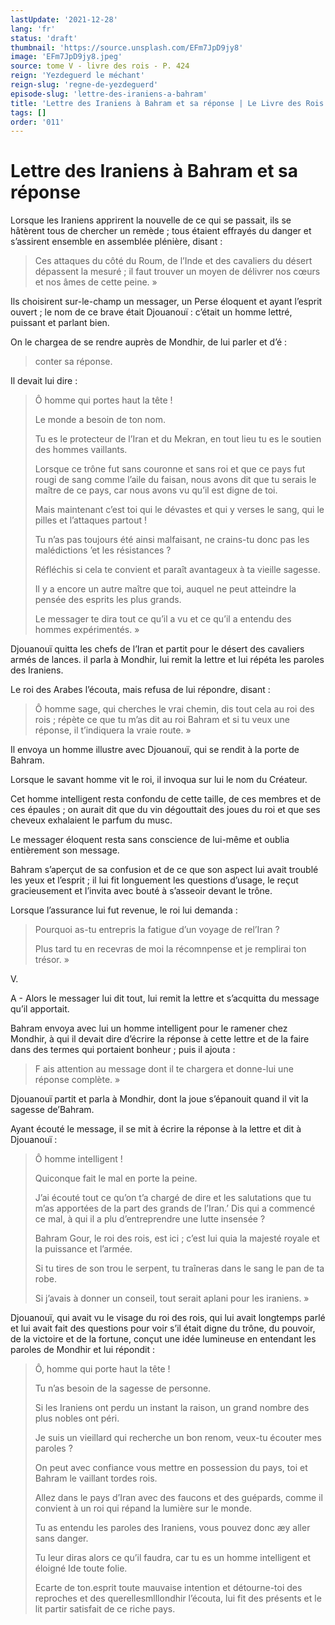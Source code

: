 ```yaml
---
lastUpdate: '2021-12-28'
lang: 'fr'
status: 'draft'
thumbnail: 'https://source.unsplash.com/EFm7JpD9jy8'
image: 'EFm7JpD9jy8.jpeg'
source: tome V - livre des rois - P. 424
reign: 'Yezdeguerd le méchant'
reign-slug: 'regne-de-yezdeguerd'
episode-slug: 'lettre-des-iraniens-a-bahram'
title: 'Lettre des Iraniens à Bahram et sa réponse | Le Livre des Rois | Shâhnâmeh'
tags: []
order: '011'
---
```


<!-- LTeX: language=fr -->

# Lettre des Iraniens à Bahram et sa réponse

Lorsque les Iraniens apprirent la nouvelle de ce qui se passait, ils se hâtèrent tous de chercher un remède ; tous étaient effrayés du danger et s’assirent ensemble en assemblée plénière, disant :

> Ces attaques du côté du Roum, de l’Inde et des cavaliers du désert dépassent la mesuré ; il faut trouver un moyen de délivrer nos cœurs et nos âmes de cette peine. »

Ils choisirent sur-le-champ un messager, un Perse éloquent et ayant l’esprit ouvert ; le nom de ce brave était Djouanouï : c’était un homme lettré, puissant et parlant bien.

On le chargea de se rendre auprès de Mondhir, de lui parler et d’é :

> conter sa réponse.

Il devait lui dire :

> Ô homme qui portes haut la tête !
>
> Le monde a besoin de ton nom.
>
> Tu es le protecteur de l’Iran et du Mekran, en tout lieu tu es le soutien des hommes vaillants.
>
> Lorsque ce trône fut sans couronne et sans roi et que ce pays fut rougi de sang comme l’aile du faisan, nous avons dit que tu serais le maître de ce pays, car nous avons vu qu’il est digne de toi.
>
> Mais maintenant c’est toi qui le dévastes et qui y verses le sang, qui le pilles et l’attaques partout !
>
> Tu n’as pas toujours été ainsi malfaisant, ne crains-tu donc pas les malédictions ’et les résistances ?
>
> Réfléchis si cela te convient et paraît avantageux à ta vieille sagesse.
>
> Il y a encore un autre maître que toi, auquel ne peut atteindre la pensée des esprits les plus grands.
>
> Le messager te dira tout ce qu’il a vu et ce qu’il a entendu des hommes expérimentés. »

Djouanouï quitta les chefs de l’Iran et partit pour le désert des cavaliers armés de lances. il parla à Mondhir, lui remit la lettre et lui répéta les paroles des Iraniens.

Le roi des Arabes l’écouta, mais refusa de lui répondre, disant :

> Ô homme sage, qui cherches le vrai chemin, dis tout cela au roi des rois ; répète ce que tu m’as dit au roi Bahram et si tu veux une réponse, il t’indiquera la vraie route. »

Il envoya un homme illustre avec Djouanouï, qui se rendit à la porte de Bahram.

Lorsque le savant homme vit le roi, il invoqua sur lui le nom du Créateur.

Cet homme intelligent resta confondu de cette taille, de ces membres et de ces épaules ; on aurait dit que du vin dégouttait des joues du roi et que ses cheveux exhalaient le parfum du musc.

Le messager éloquent resta sans conscience de lui-même et oublia entièrement son message.

Bahram s’aperçut de sa confusion et de ce que son aspect lui avait troublé les yeux et l’esprit ; il lui fit longuement les questions d’usage, le reçut gracieusement et l’invita avec bouté à s’asseoir devant le trône.

Lorsque l’assurance lui fut revenue, le roi lui demanda :

> Pourquoi as-tu entrepris la fatigue d’un voyage de rel’Iran ?
>
> Plus tard tu en recevras de moi la récomnpense et je remplirai ton trésor. »

V.

A -
Alors le messager lui dit tout, lui remit la lettre et s’acquitta du message qu’il apportait.

Bahram envoya avec lui un homme intelligent pour le ramener chez Mondhir, à qui il devait dire d’écrire la réponse à cette lettre et de la faire dans des termes qui portaient bonheur ; puis il ajouta :

> F ais attention au message dont il te chargera et donne-lui une réponse complète. »

Djouanouï partit et parla à Mondhir, dont la joue s’épanouit quand il vit la sagesse de’Bahram.

Ayant écouté le message, il se mit à écrire la réponse à la lettre et dit à Djouanouï :

> Ô homme intelligent !
>
> Quiconque fait le mal en porte la peine.
>
> J’ai écouté tout ce qu’on t’a chargé de dire et les salutations que tu m’as apportées de la part des grands de l’Iran.’ Dis qui a commencé ce mal, à qui il a plu d’entreprendre une lutte insensée ?
>
> Bahram Gour, le roi des rois, est ici ; c’est lui quia la majesté royale et la puissance et l’armée.
>
> Si tu tires de son trou le serpent, tu traîneras dans le sang le pan de ta robe.
>
> Si j’avais à donner un conseil, tout serait aplani pour les iraniens. »

Djouanouï, qui avait vu le visage du roi des rois, qui lui avait longtemps parlé et lui avait fait des questions pour voir s’il était digne du trône, du pouvoir, de la victoire et de la fortune, conçut une idée lumineuse en entendant les paroles de Mondhir et lui répondit :

> Ô, homme qui porte haut la tête !
>
> Tu n’as besoin de la sagesse de personne.
>
> Si les Iraniens ont perdu un instant la raison, un grand nombre des plus nobles ont péri.
>
> Je suis un vieillard qui recherche un bon renom, veux-tu écouter mes paroles ?
>
> On peut avec confiance vous mettre en possession du pays, toi et Bahram le vaillant tordes rois.
>
> Allez dans le pays d’Iran avec des faucons et des guépards, comme il convient à un roi qui répand la lumière sur le monde.
>
> Tu as entendu les paroles des Iraniens, vous pouvez donc æy aller sans danger.
>
> Tu leur diras alors ce qu’il faudra, car tu es un homme intelligent et éloigné Ide toute folie.
>
> Ecarte de ton.esprit toute mauvaise intention et détourne-toi des reproches et des querellesmlllondhir l’écouta, lui fit des présents et le lit partir satisfait de ce riche pays.
